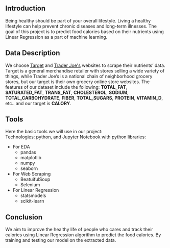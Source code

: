 ## Introduction
Being healthy should be part of your overall lifestyle. Living a healthy lifestyle can help prevent chronic diseases and long-term illnesses. The goal of this project is to predict food calories based on their nutrients using Linear Regression as a part of machine learning.

## Data Description
We choose [Target](https://www.target.com/) and [Trader Joe's](https://www.traderjoes.com/home ) websites to scrape their nutrients’ data. Target is a general merchandise retailer with stores selling a wide variety of things, while Trader Joe’s is a national chain of neighborhood grocery stores, but our target is their own grocery online store websites. The features of our dataset include the following: **TOTAL_FAT**, **SATURATED_FAT**, **TRANS_FAT**, **CHOLESTEROL**, **SODIUM**, **TOTAL_CARBOHYDRATE**, **FIBER**, **TOTAL_SUGARS**, **PROTEIN**, **VITAMIN_D**, etc.. and our target is **CALORY**.

## Tools

Here the basic tools we will use in our project: <br/>
Technologies: python, and Jupyter Notebook with python libraries: 
- For EDA
  - pandas
  - matplotlib
  - numpy
  - seaborn
- For Web Scraping
  - BeatuifulSoup
  - Selenium
- For Linear Regression
  - statsmodels
  - scikit-learn


## Conclusion
We aim to improve the healthy life of people who cares and track their calories using Linear Regression algorithm to predict the food calories. By training and testing our model on the extracted data.


